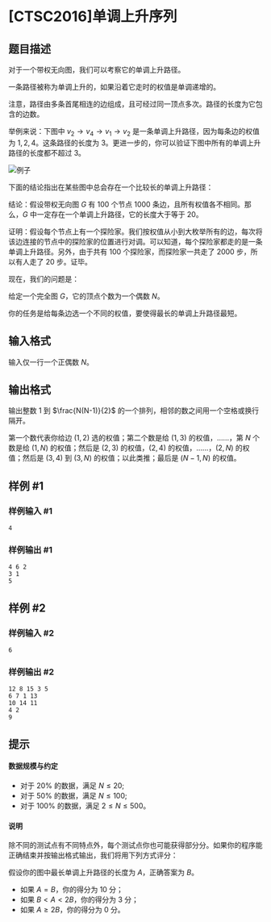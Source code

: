 # [CTSC2016]单调上升序列

## 题目描述

对于一个带权无向图，我们可以考察它的单调上升路径。

一条路径被称为单调上升的，如果沿着它走时的权值是单调递增的。

注意，路径由多条首尾相连的边组成，且可经过同一顶点多次。路径的长度为它包含的边数。

举例来说：下图中 $v_2 \rightarrow v_4 \rightarrow v_1 \rightarrow v_2$ 是一条单调上升路径，因为每条边的权值为 $1,2,4$。这条路径的长度为 $3$。更进一步的，你可以验证下图中所有的单调上升路径的长度都不超过 $3$。

![例子](https://cdn.luogu.com.cn/upload/pic/59263.png)

下面的结论指出在某些图中总会存在一个比较长的单调上升路径：

结论：假设带权无向图 $G$ 有 $100$ 个节点 $1000$ 条边，且所有权值各不相同。那么，$G$ 中一定存在一个单调上升路径，它的长度大于等于 $20$。

证明：假设每个节点上有一个探险家。我们按权值从小到大枚举所有的边，每次将该边连接的节点中的探险家的位置进行对调。可以知道，每个探险家都走的是一条单调上升路径。另外，由于共有 $100$ 个探险家，而探险家一共走了 $2000$ 步，所以有人走了 $20$ 步。证毕。

现在，我们的问题是：

给定一个完全图 $G$，它的顶点个数为一个偶数 $N$。

你的任务是给每条边选一个不同的权值，要使得最长的单调上升路径最短。

## 输入格式

输入仅一行一个正偶数 $N$。

## 输出格式

输出整数 $1$ 到 $\frac{N(N-1)}{2}$ 的一个排列，相邻的数之间用一个空格或换行隔开。

第一个数代表你给边 $(1,2)$ 选的权值；第二个数是给 $(1,3)$ 的权值，……，第 $N$ 个数是给 $(1,N)$ 的权值；然后是 $(2,3)$ 的权值，$(2,4)$ 的权值，……，$(2,N)$ 的权值；然后是 $(3,4)$ 到 $(3,N)$ 的权值；以此类推；最后是 $(N-1,N)$ 的权值。

## 样例 #1

### 样例输入 #1
```
4
```

### 样例输出 #1

```
4 6 2
3 1
5
```

## 样例 #2

### 样例输入 #2
```
6
```

### 样例输出 #2

```
12 8 15 3 5
6 7 1 13
10 14 11
4 2
9
```

## 提示

#### 数据规模与约定

- 对于 $20\%$ 的数据，满足 $N \leq 20$;
- 对于 $50\%$ 的数据，满足 $N \leq 100$;
- 对于 $100\%$ 的数据，满足 $2 \leq N \leq 500$。

#### 说明
除不同的测试点有不同特点外，每个测试点你也可能获得部分分。如果你的程序能正确结束并按输出格式输出，我们将用下列方式评分：

假设你的图中最长单调上升路径的长度为 $A$，正确答案为 $B$。  
- 如果 $A=B$，你的得分为 $10$ 分；
- 如果 $B < A < 2B$，你的得分为 $3$ 分；
- 如果 $A \geq 2B$，你的得分为 $0$ 分。
